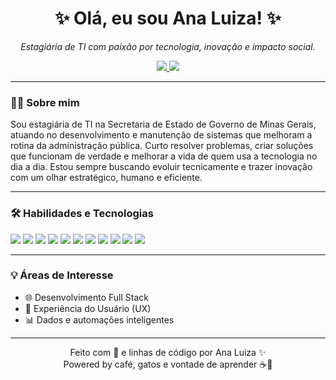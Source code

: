 <h1 align="center">✨ Olá, eu sou Ana Luiza! ✨</h1>

<p align="center">
  <i>Estagiária de TI com paixão por tecnologia, inovação e impacto social.</i>
</p>

<p align="center">
  <a href="https://www.linkedin.com/in/analuizamarcalfreitas/" target="_blank">
    <img src="https://img.shields.io/badge/LinkedIn-Ana%20Luiza-blue?style=flat-square&logo=linkedin" />
  </a>
  <a href="mailto:anamarcal.ti@gmail.com">
    <img src="https://img.shields.io/badge/E--mail-Contato-red?style=flat-square&logo=gmail" />
  </a>
</p>

---

### 👩‍💻 Sobre mim

Sou estagiária de TI na Secretaria de Estado de Governo de Minas Gerais, atuando no desenvolvimento e manutenção de sistemas que melhoram a rotina da administração pública. Curto resolver problemas, criar soluções que funcionam de verdade e melhorar a vida de quem usa a tecnologia no dia a dia. Estou sempre buscando evoluir tecnicamente e trazer inovação com um olhar estratégico, humano e eficiente.

---

### 🛠️ Habilidades e Tecnologias

<p>
  <img src="https://img.shields.io/badge/Java-007396?style=flat&logo=java&logoColor=white" />
  <img src="https://img.shields.io/badge/JavaScript-F7DF1E?style=flat&logo=javascript&logoColor=black" />
  <img src="https://img.shields.io/badge/PHP-777BB4?style=flat&logo=php&logoColor=white" />
  <img src="https://img.shields.io/badge/React-61DAFB?style=flat&logo=react&logoColor=black" />
  <img src="https://img.shields.io/badge/SpringBoot-6DB33F?style=flat&logo=spring&logoColor=white" />
  <img src="https://img.shields.io/badge/Laravel-FF2D20?style=flat&logo=laravel&logoColor=white" />
  <img src="https://img.shields.io/badge/MySQL-4479A1?style=flat&logo=mysql&logoColor=white" />
  <img src="https://img.shields.io/badge/OracleSQL-F80000?style=flat&logo=oracle&logoColor=white" />
  <img src="https://img.shields.io/badge/MongoDB-47A248?style=flat&logo=mongodb&logoColor=white" />
  <img src="https://img.shields.io/badge/AWS-232F3E?style=flat&logo=amazonaws&logoColor=white" />
  <img src="https://img.shields.io/badge/PowerAutomate-0066CC?style=flat&logo=microsoftpowerautomate&logoColor=white" />
</p>

---

### 💡 Áreas de Interesse

- 🌐 Desenvolvimento Full Stack  
- 🎨 Experiência do Usuário (UX)  
- 📊 Dados e automações inteligentes

---

<p align="center">
  Feito com 💜 e linhas de código por Ana Luiza ✨<br/>
  Powered by café, gatos e vontade de aprender ☕🐾
</p>
